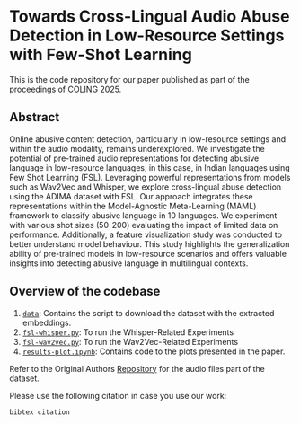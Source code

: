 # Towards Cross-Lingual Audio Abuse Detection in Low-Resource Settings with Few-Shot Learning

This is the code repository for our paper published as part of the proceedings of COLING 2025.

## Abstract

Online abusive content detection, particularly in low-resource settings and within the audio modality, remains underexplored. We investigate the potential of pre-trained audio representations for detecting abusive language in low-resource languages, in this case, in Indian languages using Few Shot Learning (FSL). Leveraging powerful representations from models such as Wav2Vec and Whisper, we explore cross-lingual abuse detection using the ADIMA dataset with FSL. Our approach integrates these representations within the Model-Agnostic Meta-Learning (MAML) framework to classify abusive language in 10 languages. We experiment with various shot sizes (50-200) evaluating the impact of limited data on performance. Additionally, a feature visualization study was conducted to better understand model behaviour. This study highlights the generalization ability of pre-trained models in low-resource scenarios and offers valuable insights into detecting abusive language in multilingual contexts.


## Overview of the codebase

1. [```data```](/data): Contains the script to download the dataset with the extracted embeddings.
2. [```fsl-whisper.py```](/fsl-whisper.py): To run the Whisper-Related Experiments
3. [```fsl-wav2vec.py```](/fsl-wav2vec.py): To run the Wav2Vec-Related Experiments
4. [```results-plot.ipynb```](/results-plot.ipynb): Contains code to the plots presented in the paper.


Refer to the Original Authors [Repository](https://github.com/ShareChatAI/ADIMA) for the audio files part of the dataset.

Please use the following citation in case you use our work:
```
bibtex citation
```